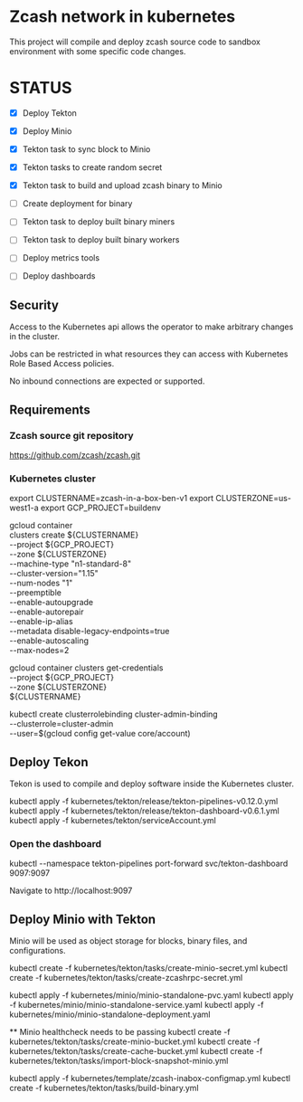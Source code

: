 # Zcash network in kubernetes

This project will compile and deploy zcash source code to sandbox environment with some specific code changes.

# STATUS
- [X] Deploy Tekton
- [X] Deploy Minio
- [X] Tekton task to sync block to Minio
- [X] Tekton tasks to create random secret
- [X] Tekton task to build and upload zcash binary to Minio
- [ ] Create deployment for binary
- [ ] Tekton task to deploy built binary miners
- [ ] Tekton task to deploy built binary workers
- [ ] Deploy metrics tools
- [ ] Deploy dashboards


## Security

Access to the Kubernetes api allows the operator to make arbitrary changes in the cluster.

Jobs can be restricted in what resources they can access with Kubernetes Role Based Access policies.

No inbound connections are expected or supported.

## Requirements

### Zcash source git repository

https://github.com/zcash/zcash.git

### Kubernetes cluster

export CLUSTERNAME=zcash-in-a-box-ben-v1
export CLUSTERZONE=us-west1-a
export GCP_PROJECT=buildenv

gcloud container \
clusters create ${CLUSTERNAME} \
--project ${GCP_PROJECT} \
--zone ${CLUSTERZONE} \
--machine-type "n1-standard-8" \
--cluster-version="1.15" \
--num-nodes "1" \
--preemptible \
--enable-autoupgrade \
--enable-autorepair \
--enable-ip-alias \
--metadata disable-legacy-endpoints=true \
--enable-autoscaling \
--max-nodes=2


gcloud container clusters get-credentials \
  --project ${GCP_PROJECT} \
  --zone ${CLUSTERZONE} \
  ${CLUSTERNAME}

kubectl create clusterrolebinding cluster-admin-binding \
--clusterrole=cluster-admin \
--user=$(gcloud config get-value core/account)

## Deploy Tekon

Tekon is used to compile and deploy software inside the Kubernetes cluster.


kubectl apply -f kubernetes/tekton/release/tekton-pipelines-v0.12.0.yml
kubectl apply -f kubernetes/tekton/release/tekton-dashboard-v0.6.1.yml
kubectl apply -f kubernetes/tekton/serviceAccount.yml

### Open the dashboard

kubectl --namespace tekton-pipelines port-forward svc/tekton-dashboard 9097:9097

Navigate to http://localhost:9097

## Deploy Minio with Tekton

Minio will be used as object storage for blocks, binary files, and configurations.

kubectl create -f kubernetes/tekton/tasks/create-minio-secret.yml
kubectl create -f kubernetes/tekton/tasks/create-zcashrpc-secret.yml

kubectl apply -f kubernetes/minio/minio-standalone-pvc.yaml
kubectl apply -f kubernetes/minio/minio-standalone-service.yaml
kubectl apply -f kubernetes/minio/minio-standalone-deployment.yaml

** Minio healthcheck needs to be passing
kubectl create -f kubernetes/tekton/tasks/create-minio-bucket.yml
kubectl create -f kubernetes/tekton/tasks/create-cache-bucket.yml
kubectl create -f kubernetes/tekton/tasks/import-block-snapshot-minio.yml 

kubectl apply -f kubernetes/template/zcash-inabox-configmap.yml
kubectl create -f kubernetes/tekton/tasks/build-binary.yml

